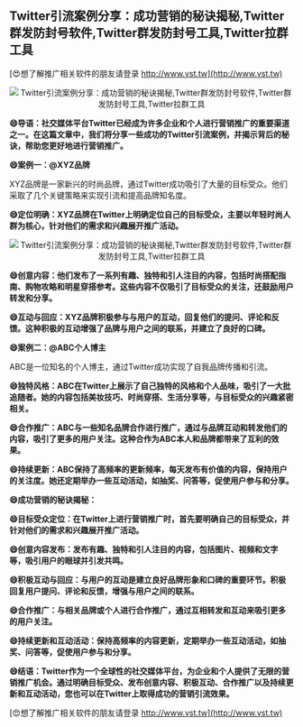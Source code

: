 ## **Twitter引流案例分享：成功营销的秘诀揭秘,Twitter群发防封号软件,Twitter群发防封号工具,Twitter拉群工具**

[😍想了解推广相关软件的朋友请登录 http://www.vst.tw](http://www.vst.tw)

 <center><img src="https://vst.tw/MP4/tuiguang/png/0.png" alt="Twitter引流案例分享：成功营销的秘诀揭秘,Twitter群发防封号软件,Twitter群发防封号工具,Twitter拉群工具"></center>

**😄导语：社交媒体平台Twitter已经成为许多企业和个人进行营销推广的重要渠道之一。在这篇文章中，我们将分享一些成功的Twitter引流案例，并揭示背后的秘诀，帮助您更好地进行营销推广。**

**😄案例一：@XYZ品牌**

XYZ品牌是一家新兴的时尚品牌，通过Twitter成功吸引了大量的目标受众。他们采取了几个关键策略来实现引流和提高品牌知名度。

**😄定位明确：XYZ品牌在Twitter上明确定位自己的目标受众，主要以年轻时尚人群为核心，针对他们的需求和兴趣展开推广活动。**

 <center><img src="https://vst.tw/MP4/tuiguang/png/3.png" alt="Twitter引流案例分享：成功营销的秘诀揭秘,Twitter群发防封号软件,Twitter群发防封号工具,Twitter拉群工具"></center>

**😄创意内容：他们发布了一系列有趣、独特和引人注目的内容，包括时尚搭配指南、购物攻略和明星穿搭参考。这些内容不仅吸引了目标受众的关注，还鼓励用户转发和分享。**

**😄互动与回应：XYZ品牌积极参与与用户的互动，回复他们的提问、评论和反馈。这种积极的互动增强了品牌与用户之间的联系，并建立了良好的口碑。**

**😄案例二：@ABC个人博主**

ABC是一位知名的个人博主，通过Twitter成功实现了自我品牌传播和引流。

**😄独特风格：ABC在Twitter上展示了自己独特的风格和个人品味，吸引了一大批追随者。她的内容包括美妆技巧、时尚穿搭、生活分享等，与目标受众的兴趣紧密相关。**

**😄合作推广：ABC与一些知名品牌合作进行推广，通过与品牌互动和转发他们的内容，吸引了更多的用户关注。这种合作为ABC本人和品牌都带来了互利的效果。**

**😄持续更新：ABC保持了高频率的更新频率，每天发布有价值的内容，保持用户的关注度。她还定期举办一些互动活动，如抽奖、问答等，促使用户参与和分享。**

**😄成功营销的秘诀揭秘：**

**😄目标受众定位：在Twitter上进行营销推广时，首先要明确自己的目标受众，并针对他们的需求和兴趣展开推广活动。**

**😄创意内容发布：发布有趣、独特和引人注目的内容，包括图片、视频和文字等，吸引用户的眼球并引发共鸣。**

**😄积极互动与回应：与用户的互动是建立良好品牌形象和口碑的重要环节。积极回复用户提问、评论和反馈，增强与用户之间的联系。**

**😄合作推广：与相关品牌或个人进行合作推广，通过互相转发和互动来吸引更多的用户关注。**

**😄持续更新和互动活动：保持高频率的内容更新，定期举办一些互动活动，如抽奖、问答等，促使用户参与和分享。**

**😄结语：Twitter作为一个全球性的社交媒体平台，为企业和个人提供了无限的营销推广机会。通过明确目标受众、发布创意内容、积极互动、合作推广以及持续更新和互动活动，您也可以在Twitter上取得成功的营销引流效果。**

[😍想了解推广相关软件的朋友请登录 http://www.vst.tw](http://www.vst.tw)



